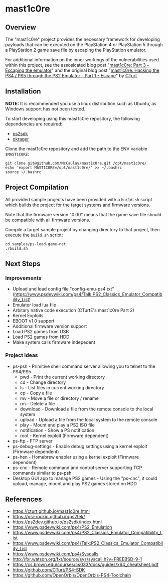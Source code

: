 # mast1c0re

## Overview
The "mast1c0re" project provides the necessary framework for developing payloads that can be executed on the PlayStation 4 or PlayStation 5 through a PlayStation 2 game save file by escaping the PlayStation emulator.

For additional information on the inner workings of the vulnerabilities used within this project, see the assosicated blog post "[mast1c0re: Part 3 – Escaping the emulator](https://mccaulay.co.uk/mast1c0re-part-3-escaping-the-emulator/)" and the original blog post "[mast1c0re: Hacking the PS4 / PS5 through the PS2 Emulator - Part 1 - Escape](https://cturt.github.io/mast1c0re.html)" by [CTurt](https://twitter.com/cturte).

## Installation

**NOTE:** It is recommended you use a linux distribution such as Ubuntu, as Windows support has not been tested.

To start developing using this mast1c0re repository, the following dependencies are required:

* [ps2sdk](https://github.com/ps2dev/ps2sdk)
* [okrager](https://github.com/McCaulay/okrager)

Clone the mast1c0re repository and add the path to the ENV variable `$MAST1C0RE`:

~~~
git clone git@github.com/McCaulay/mast1c0re.git /opt/mast1c0re/
echo 'export MAST1C0RE=/opt/mast1c0re/' >> ~/.bashrc
source ~/.bashrc
~~~

## Project Compilation
All provided sample projects have been provided with a `build.sh` script which builds the project for the target systems and firmware versions.

Note that the firmware version "0.00" means that the game save file should be compatible with all firmware versions.

Compile a target sample project by changing directory to that project, then execute the `build.sh` script:

~~~
cd samples/ps-load-game-net
./build.sh
~~~

## Next Steps
### Improvements
* Upload and load config file "config-emu-ps4.txt" (https://www.psdevwiki.com/ps4/Talk:PS2_Classics_Emulator_Compatibility_List)
* Emulator load lua file
* Arbitary native code execution (CTurtE's mast1c0re Part 2)
* Kernel Exploits
* EBOOT v1.0 support
* Additional firmware version support
* Load PS2 games from USB
* Load PS2 games from HDD
* Make system calls firmware indepedent

### Project Ideas
* ps-psh - Primitive shell command server allowing you to telnet to the PS4/PS5
  * pwd - Print the current working directory
  * cd - Change directory
  * ls - List files in current working directory
  * cp - Copy a file
  * mv - Move a file or directory / rename
  * rm - Delete a file
  * download - Download a file from the remote console to the local system
  * upload - Upload a file from the local system to the remote console
  * play - Mount and play a PS2 ISO file
  * notification - Show a PS notification
  * root - Kernel exploit (Firmware dependent)
* ps-ftp - FTP server
* ps-debug-settings - Enable debug settings using a kernel exploit (Firmware dependent)
* ps-hen - Homebrew enabler using a kernel exploit (Firmware dependent)
* ps-cnc - Remote command and control server supporting TCP commands similar to ps-psh
* Desktop GUI app to manage PS2 games - Using the "ps-cnc", it could upload, manage, mount and play PS2 games stored on HDD

## References
* <https://cturt.github.io/mast1c0re.html>
* <https://psi-rockin.github.io/ps2tek/>
* <https://ps2dev.github.io/ps2sdk/index.html>
* <https://www.psdevwiki.com/ps4/PS2_Emulation>
* <https://www.psdevwiki.com/ps4/PS2_Classics_Emulator_Compatibility_List>
* <https://www.psdevwiki.com/ps4/Talk:PS2_Classics_Emulator_Compatibility_List>
* <https://www.psdevwiki.com/ps4/Syscalls>
* <http://fxr.watson.org/fxr/source/sys/syscall.h?v=FREEBSD-9-1>
* <https://cs.brown.edu/courses/cs033/docs/guides/x64_cheatsheet.pdf>
* <https://github.com/CTurt/PS4-SDK>
* <https://github.com/OpenOrbis/OpenOrbis-PS4-Toolchain>